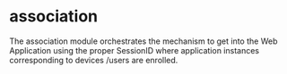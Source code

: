 # association
The association module orchestrates the mechanism to get into the Web Application using the proper SessionID where application instances corresponding to devices /users are enrolled.
